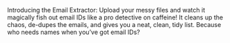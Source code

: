 Introducing the Email Extractor: Upload your messy files and watch it magically fish out email IDs like a pro detective on caffeine!
It cleans up the chaos, de-dupes the emails, and gives you a neat, clean, tidy list.
Because who needs names when you’ve got email IDs?
